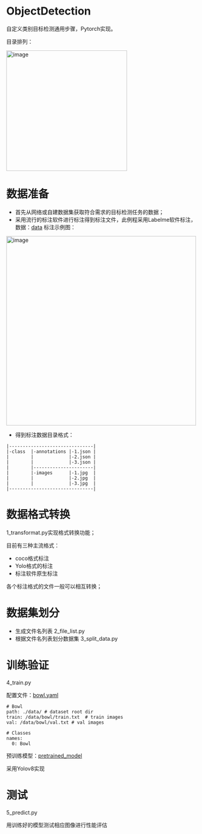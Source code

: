 # ObjectDetection
自定义类别目标检测通用步骤，Pytorch实现。

目录排列：

<img width="318" alt="image" src="https://github.com/user-wu/ObjectDetection/assets/67259115/438297ea-4f06-4baa-b338-6d5c5566c840">

# 数据准备
* 首先从网络或自建数据集获取符合需求的目标检测任务的数据；
* 采用流行的标注软件进行标注得到标注文件，此例程采用Labelme软件标注，数据：[data](https://pan.baidu.com/s/13lTKHH1zui6ZCLI_B1YQYg?pwd=jsbe)
标注示例图：
 <img width="500" alt="image" src="https://github.com/user-wu/ObjectDetection/assets/67259115/92f05aed-477e-4d4a-9aa4-2ce486532bc7">
 
* 得到标注数据目录格式：

```
|-------------------------------|
|-class  |-annotations |-1.json | 
|        |             |-2.json |
|        |             |-3.json |
|        |----------------------|
|        |-images      |-1.jpg  | 
|        |             |-2.jpg  |
|        |             |-3.jpg  |
|-------------------------------|
```

# 数据格式转换
1_transformat.py实现格式转换功能；

目前有三种主流格式：
* coco格式标注
* Yolo格式的标注
* 标注软件原生标注

各个标注格式的文件一般可以相互转换；

# 数据集划分
* 生成文件名列表 2_file_list.py
* 根据文件名列表划分数据集 3_split_data.py

# 训练验证 
4_train.py

配置文件：[bowl.yaml](https://pan.baidu.com/s/1mYRg4IxCcgvAns7XmRihiA?pwd=pmm1)
```
# Bowl
path: ./data/ # dataset root dir
train: /data/bowl/train.txt  # train images
val: /data/bowl/val.txt # val images

# Classes
names:
  0: Bowl
```
预训练模型：[pretrained_model](https://pan.baidu.com/s/1b90dUBONRNR4WtFrgYfeGw?pwd=ypd5)

采用Yolov8实现 

# 测试
5_predict.py

用训练好的模型测试相应图像进行性能评估
